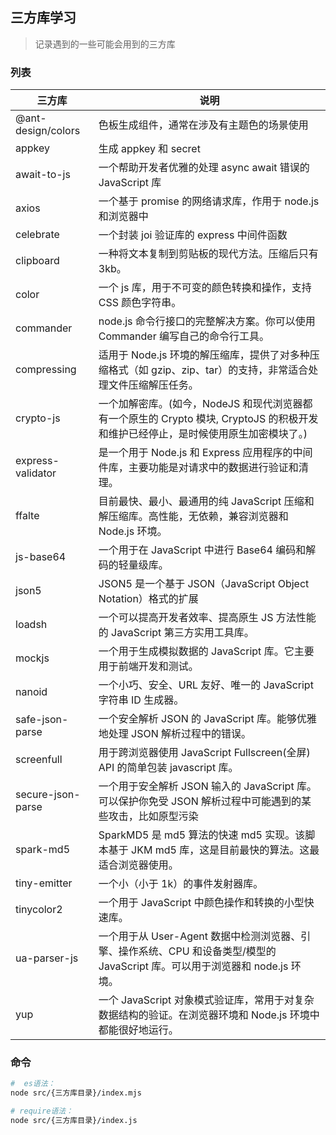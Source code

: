 ## 三方库学习

> 记录遇到的一些可能会用到的三方库

### 列表

| 三方库             | 说明                                                                                                                               |
| ------------------ | ---------------------------------------------------------------------------------------------------------------------------------- |
| @ant-design/colors | 色板生成组件，通常在涉及有主题色的场景使用                                                                                         |
| appkey             | 生成 appkey 和 secret                                                                                                              |
| await-to-js        | 一个帮助开发者优雅的处理 async await 错误的 JavaScript 库                                                                          |
| axios              | 一个基于 promise 的网络请求库，作用于 node.js 和浏览器中                                                                           |
| celebrate          | 一个封装 joi 验证库的 express 中间件函数                                                                                           |
| clipboard          | 一种将文本复制到剪贴板的现代方法。压缩后只有 3kb。                                                                                 |
| color              | 一个 js 库，用于不可变的颜色转换和操作，支持 CSS 颜色字符串。                                                                      |
| commander          | node.js 命令行接口的完整解决方案。你可以使用 Commander 编写自己的命令行工具。                                                      |
| compressing        | 适用于 Node.js 环境的解压缩库，提供了对多种压缩格式（如 gzip、zip、tar）的支持，非常适合处理文件压缩解压任务。                     |
| crypto-js          | 一个加解密库。(如今，NodeJS 和现代浏览器都有一个原生的 Crypto 模块, CryptoJS 的积极开发和维护已经停止，是时候使用原生加密模块了。) |
| express-validator  | 是一个用于 Node.js 和 Express 应用程序的中间件库，主要功能是对请求中的数据进行验证和清理。                                         |
| ffalte             | 目前最快、最小、最通用的纯 JavaScript 压缩和解压缩库。高性能，无依赖，兼容浏览器和 Node.js 环境。                                  |
| js-base64          | 一个用于在 JavaScript 中进行 Base64 编码和解码的轻量级库。                                                                         |
| json5              | JSON5 是一个基于 JSON（JavaScript Object Notation）格式的扩展                                                                      |
| loadsh             | 一个可以提高开发者效率、提高原生 JS 方法性能的 JavaScript 第三方实用工具库。                                                       |
| mockjs             | 一个用于生成模拟数据的 JavaScript 库。它主要用于前端开发和测试。                                                                   |
| nanoid             | 一个小巧、安全、URL 友好、唯一的 JavaScript 字符串 ID 生成器。                                                                     |
| safe-json-parse    | 一个安全解析 JSON 的 JavaScript 库。能够优雅地处理 JSON 解析过程中的错误。                                                         |
| screenfull         | 用于跨浏览器使用 JavaScript Fullscreen(全屏) API 的简单包装 javascript 库。                                                        |
| secure-json-parse  | 一个用于安全解析 JSON 输入的 JavaScript 库。可以保护你免受 JSON 解析过程中可能遇到的某些攻击，比如原型污染                         |
| spark-md5          | SparkMD5 是 md5 算法的快速 md5 实现。该脚本基于 JKM md5 库，这是目前最快的算法。这最适合浏览器使用。                               |
| tiny-emitter       | 一个小（小于 1k）的事件发射器库。                                                                                                  |
| tinycolor2         | 一个用于 JavaScript 中颜色操作和转换的小型快速库。                                                                                 |
| ua-parser-js       | 一个用于从 User-Agent 数据中检测浏览器、引擎、操作系统、CPU 和设备类型/模型的 JavaScript 库。可以用于浏览器和 node.js 环境。       |
| yup                | 一个 JavaScript 对象模式验证库，常用于对复杂数据结构的验证。在浏览器环境和 Node.js 环境中都能很好地运行。                          |

### 命令

```sh
#  es语法：
node src/{三方库目录}/index.mjs

# require语法：
node src/{三方库目录}/index.js

```
